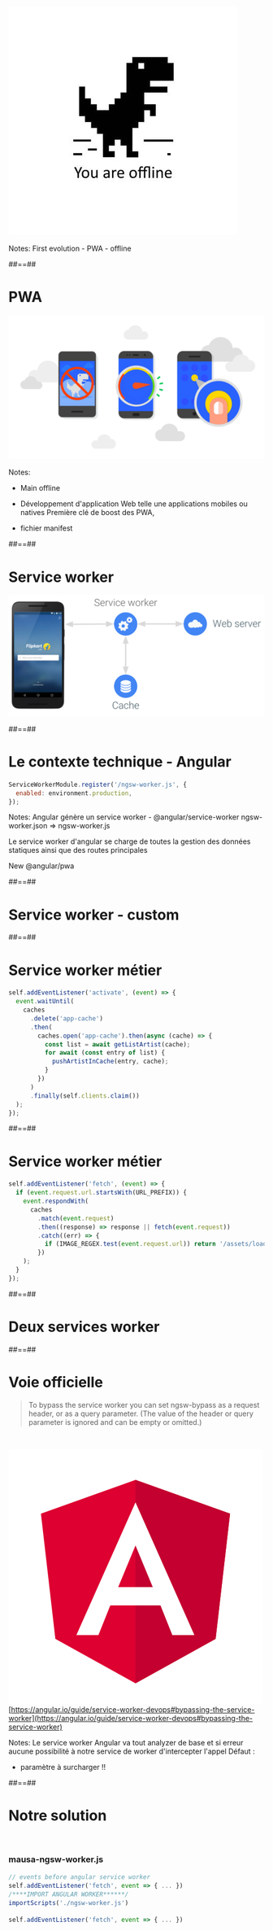 <!-- .slide: class="" -->

![center h-900](./assets/images/dinosaur.jpg)

Notes:
First evolution - PWA - offline

##==##

# PWA

![center](./assets/images/pwa.png)

Notes:

- Main offline

- Développement d'application Web telle une applications mobiles ou natives
  Première clé de boost des PWA,

- fichier manifest

##==##

# Service worker

![center](./assets/images/service_worker_explain.svg)

##==##

<!-- .slide: class="with-code"-->

# Le contexte technique - Angular

```javascript
ServiceWorkerModule.register('/ngsw-worker.js', {
  enabled: environment.production,
});
```

<!-- .element: class="big-code" -->

Notes:
Angular génère un service worker - @angular/service-worker
ngsw-worker.json => ngsw-worker.js

Le service worker d'angular se charge de toutes la gestion des données statiques ainsi que des routes principales

New @angular/pwa

##==##

<!-- .slide: data-background="./assets/images/streetart-01.jpg" class="transition"-->

# Service worker - custom

##==##

<!-- .slide: class="with-code"-->

# Service worker métier

```javascript
self.addEventListener('activate', (event) => {
  event.waitUntil(
    caches
      .delete('app-cache')
      .then(
        caches.open('app-cache').then(async (cache) => {
          const list = await getListArtist(cache);
          for await (const entry of list) {
            pushArtistInCache(entry, cache);
          }
        })
      )
      .finally(self.clients.claim())
  );
});
```

##==##

<!-- .slide: class="with-code"-->

# Service worker métier

```javascript
self.addEventListener('fetch', (event) => {
  if (event.request.url.startsWith(URL_PREFIX)) {
    event.respondWith(
      caches
        .match(event.request)
        .then((response) => response || fetch(event.request))
        .catch((err) => {
          if (IMAGE_REGEX.test(event.request.url)) return '/assets/loader/unavailable.svg';
        })
    );
  }
});
```

##==##

<!-- .slide: data-background="./assets/images/streetart-02.jpg" class="transition"-->

# Deux services worker

##==##

# Voie officielle

> To bypass the service worker you can set ngsw-bypass as a request header, or as a query parameter. (The value of the header or query parameter is ignored and can be empty or omitted.)

<br>

![left w-100](./assets/images/angular.svg)
[https://angular.io/guide/service-worker-devops#bypassing-the-service-worker](https://angular.io/guide/service-worker-devops#bypassing-the-service-worker)

Notes:
Le service worker Angular va tout analyzer de base et si erreur aucune possibilité à notre service de worker d'intercepter l'appel
Défaut :

- paramètre à surcharger !!

##==##

<!-- .slide: class="with-code"-->

# Notre solution

<br>

### mausa-ngsw-worker.js

```javascript
// events before angular service worker
self.addEventListener('fetch', event => { ... })
/****IMPORT ANGULAR WORKER******/
importScripts('./ngsw-worker.js')

self.addEventListener('fetch', event => { ... })

```

<!--.element: class="big-code"-->
